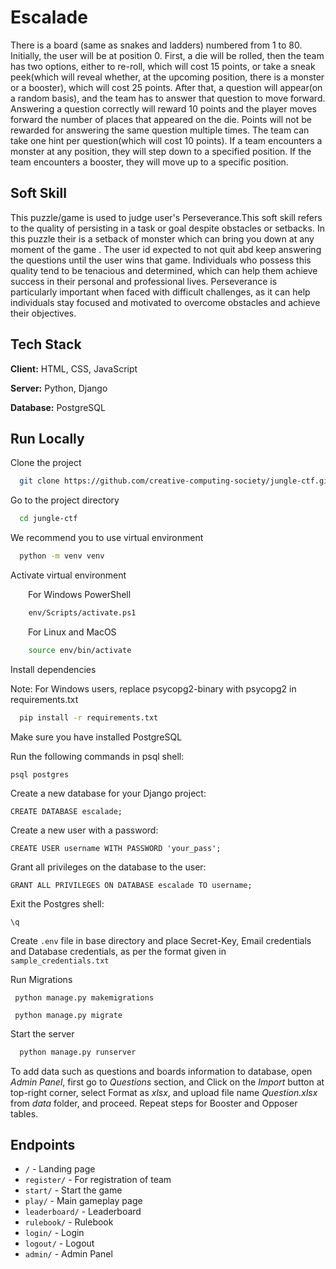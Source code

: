 # Escalade

 There is a board (same as snakes and ladders) numbered from 1 to 80. Initially, the user will be at position 0. First, a die will be rolled, then the team has two options, either to re-roll, which will cost 15 points, or take a sneak peek(which will reveal whether, at the upcoming position, there is a monster or a booster), which will cost 25 points. After that, a question will appear(on a random basis), and the team has to answer that question to move forward. Answering a question correctly will reward 10 points and the player moves forward the number of places that appeared on the die. Points will not be rewarded for answering the same question multiple times. The team can take one hint per question(which will cost 10 points). If a team encounters a monster at any position, they will step down to a specified position. If the team encounters a booster, they will move up to a specific position.

## Soft Skill 
This puzzle/game is used to judge user's Perseverance.This soft skill refers to the quality of persisting in a task or goal despite obstacles or setbacks.
In this puzzle their is a setback of monster which can bring you down at any moment of the game . The user id expected to not quit abd keep answering the questions until the user wins that game. Individuals who possess this quality tend to be tenacious and determined, which can help them achieve success in their personal and professional lives. Perseverance is particularly important when faced with difficult challenges, as it can help individuals stay focused and motivated to overcome obstacles and achieve their objectives.

## Tech Stack

**Client:** HTML, CSS, JavaScript

**Server:** Python, Django

**Database:** PostgreSQL

## Run Locally

Clone the project

```bash
  git clone https://github.com/creative-computing-society/jungle-ctf.git
```

Go to the project directory

```bash
  cd jungle-ctf
```

We recommend you to use virtual environment

```bash
  python -m venv venv
```

Activate virtual environment

&emsp;&emsp;For Windows PowerShell

```bash
    env/Scripts/activate.ps1
```

&emsp;&emsp;For Linux and MacOS

```bash
    source env/bin/activate
```

Install dependencies

Note: For Windows users, replace psycopg2-binary with psycopg2 in requirements.txt

```bash
  pip install -r requirements.txt
```

Make sure you have installed PostgreSQL

Run the following commands in psql shell:  
```
psql postgres
```
Create a new database for your Django project:
```
CREATE DATABASE escalade;
```
Create a new user with a password:
```
CREATE USER username WITH PASSWORD 'your_pass';
```
Grant all privileges on the database to the user:

```
GRANT ALL PRIVILEGES ON DATABASE escalade TO username;
```
Exit the Postgres shell:
```
\q
```

Create `.env` file in base directory and place Secret-Key, Email credentials and Database credentials, as per the format given in `sample_credentials.txt`

Run Migrations

```
 python manage.py makemigrations
```

```
 python manage.py migrate
```

Start the server

```bash
  python manage.py runserver
```

To add data such as questions and boards information to database, open *Admin Panel*, first go to *Questions* section, and Click on the *Import* button at top-right corner, select Format as *xlsx*, and upload file name *Question.xlsx* from *data* folder, and proceed. Repeat steps for Booster and Opposer tables.

## Endpoints

- `/` - Landing page
- `register/` - For registration of team
- `start/` - Start the game
- `play/` - Main gameplay page
- `leaderboard/` - Leaderboard
- `rulebook/` - Rulebook
- `login/` - Login
- `logout/` - Logout
- `admin/` - Admin Panel



